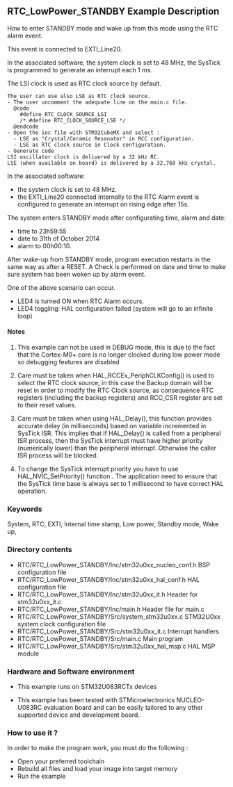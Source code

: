 ## <b>RTC_LowPower_STANDBY Example Description</b>

How to enter STANDBY mode and wake up from this mode using the RTC alarm event.

This event is connected to EXTI_Line20.

In the associated software, the system clock is set to 48 MHz, the SysTick is
programmed to generate an interrupt each 1 ms.

The LSI clock is used as RTC clock source by default.

    The user can use also LSE as RTC clock source.
    - The user uncomment the adequate line on the main.c file.
      @code
        #define RTC_CLOCK_SOURCE_LSI
        /* #define RTC_CLOCK_SOURCE_LSE */
      @endcode
    - Open the ioc file with STM32CubeMX and select :
      - LSE as "Crystal/Ceramic Resonator" in RCC configuration.
      - LSE as RTC clock source in Clock configuration.
    - Generate code
    LSI oscillator clock is delivered by a 32 kHz RC.
    LSE (when available on board) is delivered by a 32.768 kHz crystal.

In the associated software:

  - the system clock is set to 48 MHz.
  - the EXTI_Line20 connected internally to the RTC Alarm event is configured
    to generate an interrupt on rising edge after 15s.

The system enters STANDBY mode after configurating time, alarm and date:

- time to 23h59:55
- date to 31th of October 2014
- alarm to 00h00:10.

After wake-up from STANDBY mode, program execution restarts in the same way as after
a RESET. A Check is performed on date and time to make sure system has been
woken up by alarm event.

One of the above scenario can occur.

 - LED4 is turned ON when RTC Alarm occurs.
 - LED4 toggling: HAL configuration failed (system will go to an infinite loop)

#### <b>Notes</b>

 1. This example can not be used in DEBUG mode, this is due to the fact
    that the Cortex-M0+ core is no longer clocked during low power mode
    so debugging features are disabled

 2. Care must be taken when HAL_RCCEx_PeriphCLKConfig() is used to select
    the RTC clock source; in this case the Backup domain will be reset in
    order to modify the RTC Clock source, as consequence RTC registers (including
    the backup registers) and RCC_CSR register are set to their reset values.

 3. Care must be taken when using HAL_Delay(), this function provides accurate delay (in milliseconds)
    based on variable incremented in SysTick ISR. This implies that if HAL_Delay() is called from
    a peripheral ISR process, then the SysTick interrupt must have higher priority (numerically lower)
    than the peripheral interrupt. Otherwise the caller ISR process will be blocked.

 4. To change the SysTick interrupt priority you have to use HAL_NVIC_SetPriority() function   .
    The application need to ensure that the SysTick time base is always set to 1 millisecond
    to have correct HAL operation.


### <b>Keywords</b>

System, RTC, EXTI, Internal time stamp, Low power, Standby mode, Wake up,

### <b>Directory contents</b>

  - RTC/RTC_LowPower_STANDBY/Inc/stm32u0xx_nucleo_conf.h  BSP configuration file
  - RTC/RTC_LowPower_STANDBY/Inc/stm32u0xx_hal_conf.h     HAL configuration file
  - RTC/RTC_LowPower_STANDBY/Inc/stm32u0xx_it.h           Header for stm32u0xx_it.c
  - RTC/RTC_LowPower_STANDBY/Inc/main.h                   Header file for main.c
  - RTC/RTC_LowPower_STANDBY/Src/system_stm32u0xx.c       STM32U0xx system clock configuration file
  - RTC/RTC_LowPower_STANDBY/Src/stm32u0xx_it.c           Interrupt handlers
  - RTC/RTC_LowPower_STANDBY/Src/main.c                   Main program
  - RTC/RTC_LowPower_STANDBY/Src/stm32u0xx_hal_msp.c      HAL MSP module

### <b>Hardware and Software environment</b>

  - This example runs on STM32U083RCTx devices
    
  - This example has been tested with STMicroelectronics NUCLEO-U083RC
    evaluation board and can be easily tailored to any other supported device 
    and development board.

### <b>How to use it ?</b>

In order to make the program work, you must do the following :

 - Open your preferred toolchain
 - Rebuild all files and load your image into target memory
 - Run the example
